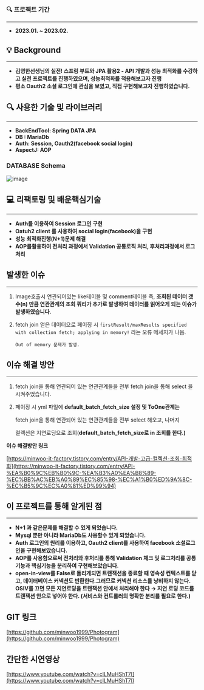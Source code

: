 

### **🔍 프로젝트 기간**

---

- **2023.01. ~ 2023.02.**

## **💡 Background**

---

- **김영한선생님의 실전! 스프링 부트와 JPA 활용2 - API 개발과 성능 최적화를 수강하고 실전 프로젝트를 진행하였으며, 성능최적화를 적용해보고자 진행**
- **평소 Oauth2 소셜 로그인에 관심을 보였고, 직접 구현해보고자 진행하였습니다.**

## **🔍 사용한 기술 및 라이브러리**

---

- **BackEndTool: Spring DATA JPA**
- **DB : MariaDb**
- **Auth: Session, Oauth2(facebook social login)**
- **AspectJ: AOP**

### **DATABASE Schema**

![image](https://user-images.githubusercontent.com/79193811/224285007-2f06dc1c-67ca-4727-8078-f5d2509db375.png)




## **💻 리팩토링 및 배운핵심기술**

---

- **Auth를 이용하여 Session 로그인 구현**
- **Oatuh2 client 를 사용하여 social login(facebook)을 구현**
- **성능 최적화진행(N+1)문제 해결**
- **AOP를활용하여 전처리 과정에서 Validation 공통로직 처리, 후처리과정에서 로그처리**

## 발생한 이슈

---

1. Image호출시 연관되어있는 like테이블 및 comment테이블 즉, **조회된 데이터 갯수(n) 만큼 연관관계의 조회 쿼리가 추가로 발생하여 데이터를 읽어오게 되는 이슈가 발생하였습니다.**

1. fetch join 얻은 데이터으로 페이징 시 `firstResult/maxResults specified with collection fetch; applying in memory!` 라는 오류 메세지가 나옴.

       Out of memory 문제가 발생.

## 이슈 해결 방안

---

1. fetch join을 통해 연관되어 있는 연관관계들을 전부 fetch join을 통해 select 을 시켜주었습니다.

  2. 페이징 시 yml 파일에 ****default_batch_fetch_size 설정 및 ToOne관계는****

      fetch join을 통해 연관되어 있는 연관관계들을 전부 select 해오고, 나머지

      컬렉션은 지연로딩으로 조회(**default_batch_fetch_size로 in 조회를 한다.)**                      

**이슈 해결방안 링크**

[https://minwoo-it-factory.tistory.com/entry/API-개발-고급-컬렉션-조회-최적화](https://minwoo-it-factory.tistory.com/entry/API-%EA%B0%9C%EB%B0%9C-%EA%B3%A0%EA%B8%89-%EC%BB%AC%EB%A0%89%EC%85%98-%EC%A1%B0%ED%9A%8C-%EC%B5%9C%EC%A0%81%ED%99%94)

## **이 프로젝트를 통해 알게된 점**

---

- **N+1 과 같은문제를 해결할 수 있게 되었습니다.**
- **Mysql 뿐만 아니라 MariaDb도 사용할수 있게 되었습니다.**
- **Auth 로그인의 원리를 이용하고, Oauth2 client를 사용하여 facebook 소셜로그인을 구현해보았습니다.**
- **AOP를 사용함으로써 전처리와 후처리를 통해 Validation 체크 및 로그처리를 공통기능과 핵심기능을 분리하여 구현해보았습니다.**
- **open-in-view를 False로 돌리게되면 트랜잭션을 종료할 때 영속성 컨텍스트를 닫고, 데이터베이스 커넥션도 반환한다.그러므로 커넥션 리소스를 낭비하지 않는다. OSIV를 끄면 모든 지연로딩을 트랜잭션 안에서 처리해야 한다 → 지연 로딩 코드를 트랜잭션 안으로 넣어야 한다. (서비스와 컨트롤러의 명확한 분리를 필요로 한다.)**

## 

## GIT 링크

[https://github.com/minwoo1999/Photogram](https://github.com/minwoo1999/Photogram)

## 간단한 시연영상

[https://www.youtube.com/watch?v=clLMuHShT7I](https://www.youtube.com/watch?v=clLMuHShT7I)
